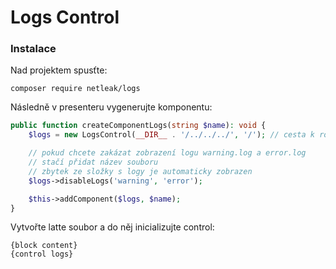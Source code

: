 # Logs Control

### Instalace

Nad projektem spusťte:
```shell
composer require netleak/logs
```

Následně v presenteru vygenerujte komponentu:

```php
public function createComponentLogs(string $name): void {
	$logs = new LogsControl(__DIR__ . '/../../../', '/'); // cesta k rootu aplikace, '/' je automatický prefix veřejné cesty k assetům

	// pokud chcete zakázat zobrazení logu warning.log a error.log
	// stačí přidat název souboru 
	// zbytek ze složky s logy je automaticky zobrazen
	$logs->disableLogs('warning', 'error');

    $this->addComponent($logs, $name);
}
```

Vytvořte latte soubor a do něj inicializujte control:

```latte
{block content}
{control logs}
```
